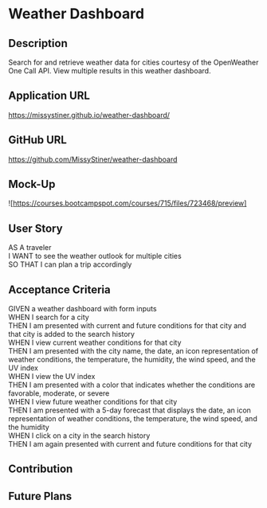 # Weather Dashboard

## Description
Search for and retrieve weather data for cities courtesy of the OpenWeather One Call API. View multiple results in this weather dashboard.

## Application URL
https://missystiner.github.io/weather-dashboard/

## GitHub URL
https://github.com/MissyStiner/weather-dashboard

## Mock-Up
![https://courses.bootcampspot.com/courses/715/files/723468/preview]

## User Story
AS A traveler<br>
I WANT to see the weather outlook for multiple cities<br>
SO THAT I can plan a trip accordingly

## Acceptance Criteria
GIVEN a weather dashboard with form inputs<br>
WHEN I search for a city<br>
THEN I am presented with current and future conditions for that city and that city is added to the search history<br>
WHEN I view current weather conditions for that city<br>
THEN I am presented with the city name, the date, an icon representation of weather conditions, the temperature, the humidity, the wind speed, and the UV index<br>
WHEN I view the UV index<br>
THEN I am presented with a color that indicates whether the conditions are favorable, moderate, or severe<br>
WHEN I view future weather conditions for that city<br>
THEN I am presented with a 5-day forecast that displays the date, an icon representation of weather conditions, the temperature, the wind speed, and the humidity<br>
WHEN I click on a city in the search history<br>
THEN I am again presented with current and future conditions for that city

## Contribution

## Future Plans